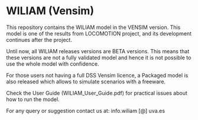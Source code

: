 # WILIAM (Vensim)

This repository contains the WILIAM model in the VENSIM version. This model is one of the results from LOCOMOTION project, and its development continues after the project.

Until now, all WILIAM releases versions are BETA versions. This means that these versions are not a fully validated model and hence it is not possible to use the whole model with confidence.

For those users not having a full DSS Vensim licence, a Packaged model is also released which allows to simulate scenarios with a freeware.

Check the User Guide (WILIAM_User_Guide.pdf) for practical issues about how to run the model.

For any query or suggestion contact us at: info.wiliam [@] uva.es

